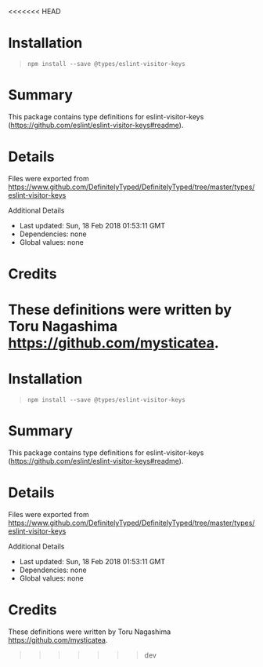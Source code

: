 <<<<<<< HEAD
# Installation
> `npm install --save @types/eslint-visitor-keys`

# Summary
This package contains type definitions for eslint-visitor-keys (https://github.com/eslint/eslint-visitor-keys#readme).

# Details
Files were exported from https://www.github.com/DefinitelyTyped/DefinitelyTyped/tree/master/types/eslint-visitor-keys

Additional Details
 * Last updated: Sun, 18 Feb 2018 01:53:11 GMT
 * Dependencies: none
 * Global values: none

# Credits
These definitions were written by Toru Nagashima <https://github.com/mysticatea>.
=======
# Installation
> `npm install --save @types/eslint-visitor-keys`

# Summary
This package contains type definitions for eslint-visitor-keys (https://github.com/eslint/eslint-visitor-keys#readme).

# Details
Files were exported from https://www.github.com/DefinitelyTyped/DefinitelyTyped/tree/master/types/eslint-visitor-keys

Additional Details
 * Last updated: Sun, 18 Feb 2018 01:53:11 GMT
 * Dependencies: none
 * Global values: none

# Credits
These definitions were written by Toru Nagashima <https://github.com/mysticatea>.
>>>>>>> dev
